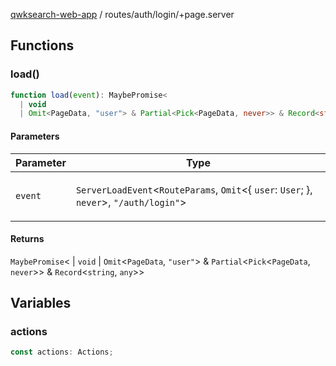 [qwksearch-web-app](../../../modules.md) / routes/auth/login/+page.server

## Functions

### load()

```ts
function load(event): MaybePromise<
  | void
  | Omit<PageData, "user"> & Partial<Pick<PageData, never>> & Record<string, any>>
```

#### Parameters

<table>
<thead>
<tr>
<th>Parameter</th>
<th>Type</th>
</tr>
</thead>
<tbody>
<tr>
<td>

`event`

</td>
<td>

`ServerLoadEvent`&lt;`RouteParams`, `Omit`&lt;\{ `user`: `User`; \}, `never`&gt;, `"/auth/login"`&gt;

</td>
</tr>
</tbody>
</table>

#### Returns

`MaybePromise`&lt;
  \| `void`
  \| `Omit`&lt;`PageData`, `"user"`&gt; & `Partial`&lt;`Pick`&lt;`PageData`, `never`&gt;&gt; & `Record`&lt;`string`, `any`&gt;&gt;

## Variables

### actions

```ts
const actions: Actions;
```
